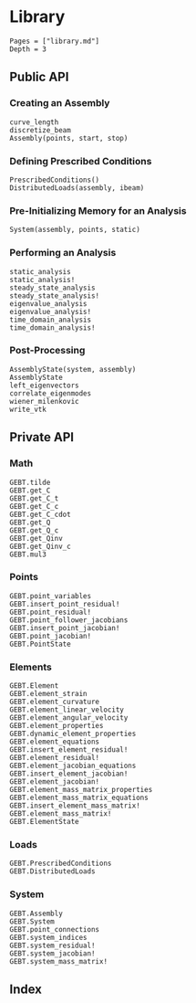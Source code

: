 # Library

```@contents
Pages = ["library.md"]
Depth = 3
```

## Public API

### Creating an Assembly

```@docs
curve_length
discretize_beam
Assembly(points, start, stop)
```

### Defining Prescribed Conditions

```@docs
PrescribedConditions()
DistributedLoads(assembly, ibeam)
```

### Pre-Initializing Memory for an Analysis

```@docs
System(assembly, points, static)
```

### Performing an Analysis

```@docs
static_analysis
static_analysis!
steady_state_analysis
steady_state_analysis!
eigenvalue_analysis
eigenvalue_analysis!
time_domain_analysis
time_domain_analysis!
```

### Post-Processing

```@docs
AssemblyState(system, assembly)
AssemblyState
left_eigenvectors
correlate_eigenmodes
wiener_milenkovic
write_vtk
```

## Private API

### Math

```@docs
GEBT.tilde
GEBT.get_C
GEBT.get_C_t
GEBT.get_C_c
GEBT.get_C_cdot
GEBT.get_Q
GEBT.get_Q_c
GEBT.get_Qinv
GEBT.get_Qinv_c
GEBT.mul3
```

### Points

```@docs
GEBT.point_variables
GEBT.insert_point_residual!
GEBT.point_residual!
GEBT.point_follower_jacobians
GEBT.insert_point_jacobian!
GEBT.point_jacobian!
GEBT.PointState
```

### Elements

```@docs
GEBT.Element
GEBT.element_strain
GEBT.element_curvature
GEBT.element_linear_velocity
GEBT.element_angular_velocity
GEBT.element_properties
GEBT.dynamic_element_properties
GEBT.element_equations
GEBT.insert_element_residual!
GEBT.element_residual!
GEBT.element_jacobian_equations
GEBT.insert_element_jacobian!
GEBT.element_jacobian!
GEBT.element_mass_matrix_properties
GEBT.element_mass_matrix_equations
GEBT.insert_element_mass_matrix!
GEBT.element_mass_matrix!
GEBT.ElementState
```

### Loads

```@docs
GEBT.PrescribedConditions
GEBT.DistributedLoads
```

### System

```@docs
GEBT.Assembly
GEBT.System
GEBT.point_connections
GEBT.system_indices
GEBT.system_residual!
GEBT.system_jacobian!
GEBT.system_mass_matrix!
```

## Index

```@index
```
